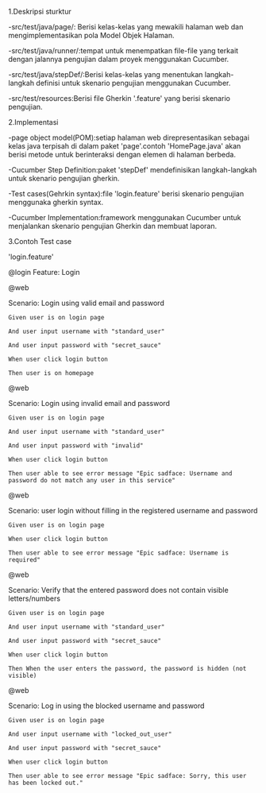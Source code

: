 1.Deskripsi sturktur

-src/test/java/page/: Berisi kelas-kelas yang mewakili halaman web dan mengimplementasikan pola Model Objek Halaman.

-src/test/java/runner/:tempat untuk menempatkan file-file yang terkait dengan jalannya pengujian dalam proyek menggunakan Cucumber.

-src/test/java/stepDef/:Berisi kelas-kelas yang menentukan langkah-langkah definisi untuk skenario pengujian menggunakan Cucumber.

-src/test/resources:Berisi file Gherkin '.feature' yang berisi skenario pengujian.


2.Implementasi

-page object model(POM):setiap halaman web direpresentasikan sebagai kelas java terpisah di dalam paket 'page'.contoh 'HomePage.java' akan berisi metode untuk berinteraksi dengan elemen di halaman berbeda.

-Cucumber Step Definition:paket 'stepDef' mendefinisikan langkah-langkah untuk skenario pengujian gherkin.

-Test cases(Gehrkin syntax):file 'login.feature' berisi skenario pengujian menggunaka gherkin syntax.

-Cucumber Implementation:framework menggunakan Cucumber untuk menjalankan skenario pengujian Gherkin dan membuat laporan.


3.Contoh Test case

'login.feature'

@login
Feature: Login

@web

  Scenario: Login using valid email and password
  
    Given user is on login page
    
    And user input username with "standard_user"
    
    And user input password with "secret_sauce"
    
    When user click login button
    
    Then user is on homepage

  @web
  
  Scenario: Login using invalid email and password
  
    Given user is on login page
    
    And user input username with "standard_user"
    
    And user input password with "invalid"
    
    When user click login button
    
    Then user able to see error message "Epic sadface: Username and password do not match any user in this service"

  @web
     
  Scenario: user login without filling in the registered username and password
  
    Given user is on login page
    
    When user click login button
    
    Then user able to see error message "Epic sadface: Username is required"


  @web
  
  Scenario: Verify that the entered password does not contain visible letters/numbers
  
    Given user is on login page
    
    And user input username with "standard_user"
    
    And user input password with "secret_sauce"
    
    When user click login button
    
    Then When the user enters the password, the password is hidden (not visible)

  @web
  
  Scenario: Log in using the blocked username and password
  
    Given user is on login page
    
    And user input username with "locked_out_user"
    
    And user input password with "secret_sauce"
    
    When user click login button
    
    Then user able to see error message "Epic sadface: Sorry, this user has been locked out."




